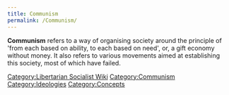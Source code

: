 ```yaml
---
title: Communism
permalink: /Communism/
---
```


**Communism** refers to a way of organising society around the principle
of 'from each based on ability, to each based on need', or, a gift
economy without money. It also refers to various movements aimed at
establishing this society, most of which have failed.

[Category:Libertarian Socialist
Wiki](Category:Libertarian_Socialist_Wiki "wikilink")
[Category:Communism](Category:Communism "wikilink")
[Category:Ideologies](Category:Ideologies "wikilink")
[Category:Concepts](Category:Concepts "wikilink")